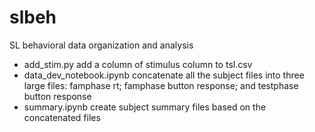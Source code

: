 # slbeh
SL behavioral data organization and analysis
* add_stim.py add a column of stimulus column to tsl.csv
* data_dev_notebook.ipynb concatenate all the subject files into three large files: famphase rt; famphase button response; and testphase button response
* summary.ipynb create subject summary files based on the concatenated files 
